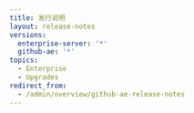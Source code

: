 ```yaml
---
title: 发行说明
layout: release-notes
versions:
  enterprise-server: '*'
  github-ae: '*'
topics:
  - Enterprise
  - Upgrades
redirect_from:
  - /admin/overview/github-ae-release-notes
---
```


